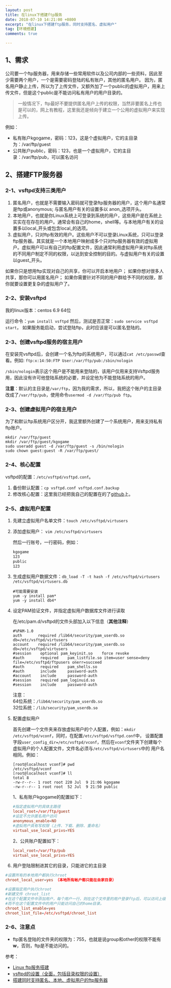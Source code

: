 ```yaml
---
layout: post
title: 在linux下搭建ftp服务
date: 2018-07-10 14:21:00 +0800
excerpt: "在linux下搭建ftp服务，同时支持匿名、虚拟用户"
tag: [环境搭建]
comments: true

---
```


## 1、需求

公司要一个ftp服务器，用来存储一些常用软件以及公司内部的一些资料，因此至少需要两个用户，一个是需要密码登陆的私有账户，其他的匿名用户。
因为，匿名用户静止上传，所以为了上传文件，又额外加了一个public的虚拟用户，用来上传文件，但是这个public是不能访问私有用户的用户目录的。

> 一般情况下，ftp最好不要提供匿名用户上传的权限，当然非要匿名上传也是可以的，网上有教程，这里我还是倾向于建立一个公用的虚拟用户来实现上传。

例如：
- 私有账户kgogame，密码：123，这是个虚拟用户，它的主目录为：/var/ftp/guest
- 公共账户public，密码：123，也是一个虚拟用户，它的主目录：/var/ftp/pub，可以匿名访问



## 2、搭建FTP服务器

### 2-1、vsftpd支持三类用户

1. 匿名用户，也就是不需要输入密码就可登录ftp服务器的用户，这个用户名通常是ftp或anonymous; 与匿名用户有关的设置多以 anon_选项开头。
2. 本地用户，也就是你Linux系统上可登录到系统的用户，这些用户是在系统上实实在在存在的用户。通常会有自己的home，shell等。与本地用户有关的设置多以local_开头或包含local_的选项。
3. 虚拟用户，只对ftp有效的用户。这些用户不可以登录Linux系统，只可以登录ftp服务器。其实就是一个本地用户映射成多个只对ftp服务器有效的虚拟用户。虚拟用户可以有自己的ftp配置文件，因此通常利用虚拟用户来对ftp系统的不同用户制定不同的权限，以达到安全控制的目的。与虚拟用户有关的设置以guest_开头。

如果你只是想用ftp实现对自己的共享，你可以开启本地用户；
如果你想对很多人共享，那你可以用匿名用户；
如果你需要针对不同的用户群给予不同的权限，那你就要设置更复杂的虚拟用户了。


### 2-2、安装vsftpd

我的linux版本：centos 6.9 64位

运行命令：`yum install vsftpd`
然后，测试是否正常：`sudo service vsftpd start`，
如果服务能启动，尝试登陆ftp，此时应该是可以匿名登陆的。

### 2-3、创建vsftpd服务的宿主用户

在安装完vsftpd后，会创建一个名为ftp的系统用户，可以通过`cat /etc/passwd`查看。例如:
`ftp:x:14:50:FTP User:/var/ftp/pub:/sbin/nologin`

`/sbin/nologin`表示这个用户是不能用来登陆的，该用户仅用来支持Vsftpd服务用，因此没有许可他登陆系统的必要，并设定他为不能登陆系统的用户。

**注意**：默认的主目录是`/var/ftp`，因为我的需求，所以，我把这个账户的主目录改成了`/var/ftp/pub`，使用命令`usermod -d /var/ftp/pub ftp`。


### 2-3、创建虚拟用户的宿主用户

为了和默认ftp系统用户区分开，我这里额外创建了一个系统用户，用来支持私有ftp账户。

```shell
mkdir /var/ftp/guest
mkdir /var/ftp/guest/kgogame
sudo useradd guest -d /var/ftp/guest -s /bin/nologin
sudo chown guest:guest -R /var/ftp/guest/
```

### 2-4、核心配置

vsftpd的配置：`/etc/vsftpd/vsftpd.conf`。

1. 备份默认配置：`cp vsftpd.conf vsftpd.conf.backup`
2. 修改核心配置：这里我已经把我自己的配置在的了[github](https://github.com/shuimu98/domi-dotfile/tree/master/vsftpd)上。

### 2-5、虚拟用户配置

1. 先建立虚拟用户名单文件：`touch /etc/vsftpd/virtusers`
2. 添加虚拟用户：	`vim /etc/vsftpd/virtusers`

	然后一行账号，一行密码，例如：
	```txt
	kgogame
	123
	public
	123
	```

3. 生成虚拟用户数据文件：`db_load -T -t hash -f /etc/vsftpd/virtusers /etc/vsftpd/virtusers.db`

	```shell
	#可能需要安装
	yum -y install pam*
	yum -y install db4*
	```

4. 设定PAM验证文件，并指定虚拟用户数据库文件进行读取

	在/etc/pam.d/vsftpd的文件头部加入以下信息（**其他注释**）
	```nginx
	#%PAM-1.0
	auth       required /lib64/security/pam_userdb.so db=/etc/vsftpd/virtusers
	account    required /lib64/security/pam_userdb.so db=/etc/vsftpd/virtusers
	#session    optional pam_keyinit.so    force revoke
	#auth       required    pam_listfile.so item=user sense=deny file=/etc/vsftpd/ftpusers onerr=succeed
	#auth       required    pam_shells.so
	#auth       include     password-auth
	#account    include     password-auth
	#session    required pam_loginuid.so
	#session    include     password-auth
	```

	注意：  
	64位系统：`/lib64/security/pam_userdb.so`  
	32位系统：`/lib/security/pam_userdb.so`

5. 配置虚拟用户

	首先创建一个文件夹来存放虚拟用户的个人配置，例如：`mkdir /etc/vsftpd/vconf`，同时，在配置`/etc/vsftpd/vsftpd.conf`中，
	设置配置字段`user_config_dir=/etc/vsftpd/vconf`，然后在`vconf`文件夹下创建每个虚拟用户的个人配置文件，文件名必须与`/etc/vsftpd/virtusers`中的
	用户名相同。例如：

	```shell
	[root@localhost vconf]# pwd
	/etc/vsftpd/vconf
	[root@localhost vconf]# ll
	total 8
	-rw-r--r-- 1 root root 220 Jul  9 21:06 kgogame
	-rw-r--r-- 1 root root  52 Jul  9 21:50 public
	```

	1、私有账户kgogame的配置如下：
	```conf
	#指定虚拟用户的具体主路径
	local_root=/var/ftp/guest
	#设定不允许匿名用户访问
	anonymous_enable=NO
	#虚拟用户具有写权限（上传、下载、删除、重命名）
	virtual_use_local_privs=YES
	```

	2、公共账户配置如下：
	```conf
	local_root=/var/ftp/pub
	virtual_use_local_privs=YES
	```

6. 用户登陆限制进其它的目录，只能进它的主目录

```conf
#设置所有的本地用户都执行chroot
chroot_local_user=yes （本地所有帐户都只能在自家目录）

#设置指定用户执行chroot
#新建文件 chroot_list
#在这个配置文件中添加用户，每个用户一行，则在这个文件里的用户登录ftp后，可以访问上级目录。
#而不在这个配置文件中的用户只能访问自己的home目录。
chroot_list_enable=yes
chroot_list_file=/etc/vsftpd/chroot_list
```

### 2-6、注意点

- ftp匿名登陆的文件夹的权限为：755，也就是说group和other的权限不能有**w**，否则，ftp是不能访问的。

参考：
- [Linux ftp服务搭建](https://www.zybuluo.com/huynh/note/312909)
- [vsftpd的设置（全面，包括目录权限的设置）](http://blog.51cto.com/ktaeef/1266628)
- [搭建同时支持匿名、本地、虚拟用户的ftp服务器](http://forum.ubuntu.org.cn/viewtopic.php?t=368282)